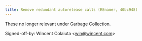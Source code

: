 ```yaml
---
title: Remove redundant autorelease calls (REnamer, 40bc948)
---
```


These no longer relevant under Garbage Collection.

Signed-off-by: Wincent Colaiuta &lt;win@wincent.com&gt;
